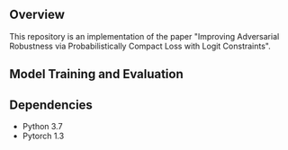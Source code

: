 Overview
----
This repository is an implementation of the paper "Improving Adversarial Robustness via Probabilistically Compact Loss with Logit Constraints".

Model Training and Evaluation
----

Dependencies
-----
* Python 3.7
* Pytorch 1.3
